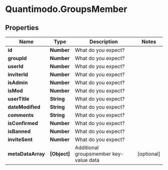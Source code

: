 # Quantimodo.GroupsMember

## Properties
Name | Type | Description | Notes
------------ | ------------- | ------------- | -------------
**id** | **Number** | What do you expect? | 
**groupId** | **Number** | What do you expect? | 
**userId** | **Number** | What do you expect? | 
**inviterId** | **Number** | What do you expect? | 
**isAdmin** | **Number** | What do you expect? | 
**isMod** | **Number** | What do you expect? | 
**userTitle** | **String** | What do you expect? | 
**dateModified** | **String** | What do you expect? | 
**comments** | **String** | What do you expect? | 
**isConfirmed** | **Number** | What do you expect? | 
**isBanned** | **Number** | What do you expect? | 
**inviteSent** | **Number** | What do you expect? | 
**metaDataArray** | **[Object]** | Additional groupsmember key-value data | [optional] 


